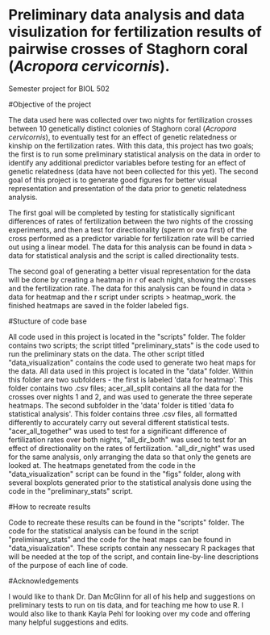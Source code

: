 # Preliminary data analysis and data visulization for fertilization results of pairwise crosses of Staghorn coral (<i>Acropora cervicornis</i>).
Semester project for BIOL 502 

#Objective of the project

The data used here was collected over two nights for fertilization crosses between 10 genetically distinct colonies of Staghorn coral (<i>Acropora cervicornis</i>), to eventually test for an effect of genetic relatedness or kinship on the fertilization rates. 
With this data, this project has two goals; the first is to run some preliminary statistical analysis on the data in order to identify any additional predictor variables before testing for an effect of genetic relatedness (data have not been collected for this yet). The second goal of this project is to generate good figures for better visual representation and presentation of the data prior to genetic relatedness analysis. 


The first goal will be completed by testing for statistically significant differences of rates of fertilization between the two nights of the crossing experiments, and then a test for directionality (sperm or ova first) of the cross performed as a predictor variable for fertilization rate will be carried out using a linear model. The data for this analysis can be found in data > data for statistical analysis and the script is called directionality tests. 

The second goal of generating a better visual representation for the data will be done by creating a heatmap in r of each night, showing the crosses and the fertilization rate. The data for this analysis can be found in data > data for heatmap and the r script under scripts > heatmap_work. the finished heatmaps are saved in the folder labeled figs. 

#Stucture of code base

All code used in this project is located in the "scripts" folder. The folder contains two scripts; the script titled "preliminary_stats" is the code used to run the preliminary stats on the data. The other script titled "data_visualization" contains the code used to generate two heat maps for the data. All data used in this project is located in the "data" folder. Within this folder are two subfolders - the first is labeled 'data for heatmap'. This folder contains two .csv files; acer_all_split contains all the data for the crosses over nights 1 and 2, and was used to generate the three seperate heatmaps. The second subfolder in the 'data' folder is titled 'data fo statistical analysis'. This folder contains three .csv files, all formatted differently to accurately carry out several different statistical tests. "acer_all_together" was used to test for a significant difference of fertilization rates over both nights, "all_dir_both" was used to test for an effect of directionality on the rates of fertilization. "all_dir_night" was used for the same analysis, only arranging the data so that only the genets are looked at. The heatmaps genetated from the code in the "data_visualization" script can be found in the "figs" folder, along with several boxplots generated prior to the statistical analysis done using the code in the "preliminary_stats" script.


#How to recreate results 

Code to recreate these results can be found in the "scripts" folder. The code for the statistical analysis can be found in the script "preliminary_stats" and the code for the heat maps can be found in "data_visualization". These scripts contain any nessecary R packages that will be needed at the top of the script, and contain line-by-line descriptions of the purpose of each line of code. 

#Acknowledgements 

I would like to thank Dr. Dan McGlinn for all of his help and suggestions on preliminary tests to run on tis data, and for teaching me how to use R. I would also like to thank Kayla Pehl for looking over my code and offering many helpful suggestions and edits. 
